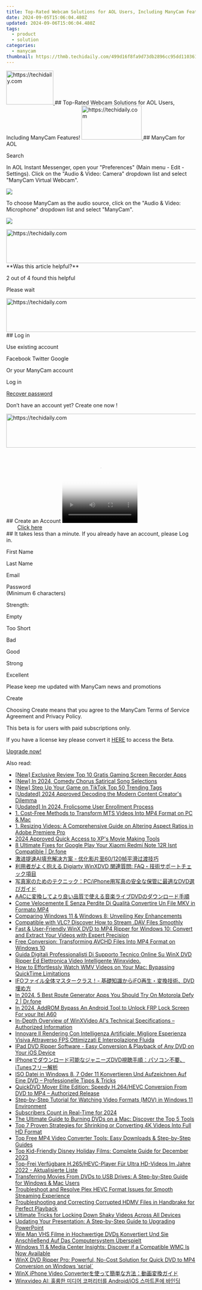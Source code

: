 ```yaml
---
title: Top-Rated Webcam Solutions for AOL Users, Including ManyCam Features!
date: 2024-09-05T15:06:04.480Z
updated: 2024-09-06T15:06:04.480Z
tags:
  - product
  - solution
categories:
  - manycam
thumbnail: https://thmb.techidaily.com/499d16f8fa9d73db2896cc95dd1103614d6afb1a8c7743ea30004b41e37daeda.jpg
---
```


<!-- affiliate ads begin -->
<a href="https://aligracehair.sjv.io/c/5597632/2115911/19272" target="_top" id="2115911">
  <img src="//a.impactradius-go.com/display-ad/19272-2115911" border="0" alt="https://techidaily.com" width="125" height="90"/>
</a>
<img height="0" width="0" src="https://aligracehair.sjv.io/i/5597632/2115911/19272" style="position:absolute;visibility:hidden;" border="0" />
<!-- affiliate ads end -->
## Top-Rated Webcam Solutions for AOL Users, Including ManyCam Features!

<!-- affiliate ads begin -->
<a href="https://aligracehair.sjv.io/c/5597632/2135396/19272" target="_top" id="2135396">
  <img src="//a.impactradius-go.com/display-ad/19272-2135396" border="0" alt="https://techidaily.com" width="160" height="90"/>
</a>
<img height="0" width="0" src="https://aligracehair.sjv.io/i/5597632/2135396/19272" style="position:absolute;visibility:hidden;" border="0" />
<!-- affiliate ads end -->
## ManyCam for AOL

Search 

In AOL Instant Messenger, open your "Preferences" (Main menu - Edit - Settings). Click on the "Audio & Video: Camera" dropdown list and select "ManyCam Virtual Webcam".

![](https://manycam.com/build/images/help/settings/aol.jpg?v=f3322e7e6b)   
  
  
To choose ManyCam as the audio source, click on the "Audio & Video: Microphone" dropdown list and select "ManyCam".

![](https://manycam.com/build/images/help/settings/audio/aol.jpg?v=36ad4df633) 

<!-- affiliate ads begin -->
<a href="https://appsumo.8odi.net/c/5597632/2118305/7443" target="_top" id="2118305">
  <img src="//a.impactradius-go.com/display-ad/7443-2118305" border="0" alt="https://techidaily.com" width="728" height="90"/>
</a>
<img height="0" width="0" src="https://appsumo.8odi.net/i/5597632/2118305/7443" style="position:absolute;visibility:hidden;" border="0" />
<!-- affiliate ads end -->
**Was this article helpful?** 

2 out of 4 found this helpful 

  
Please wait 

<!-- affiliate ads begin -->
<a href="https://appsumo.8odi.net/c/5597632/2130870/7443" target="_top" id="2130870">
  <img src="//a.impactradius-go.com/display-ad/7443-2130870" border="0" alt="https://techidaily.com" width="728" height="90"/>
</a>
<img height="0" width="0" src="https://appsumo.8odi.net/i/5597632/2130870/7443" style="position:absolute;visibility:hidden;" border="0" />
<!-- affiliate ads end -->
## Log in

Use existing account

Facebook Twitter Google 

Or your ManyCam account

Log in 

[Recover password](https://tools.techidaily.com/manycam/products/) 

 Don’t have an account yet? Create one now ! 

<!-- affiliate ads begin -->
<a href="https://appsumo.8odi.net/c/5597632/2123733/7443" target="_top" id="2123733">
  <img src="//a.impactradius-go.com/display-ad/7443-2123733" border="0" alt="https://techidaily.com" width="728" height="90"/>
</a>
<img height="0" width="0" src="https://appsumo.8odi.net/i/5597632/2123733/7443" style="position:absolute;visibility:hidden;" border="0" />
<!-- affiliate ads end -->
## Create an Account

<!-- affiliate ads begin -->
<span id="1743243">
					<video width="200" height="200" style="cursor:pointer"
           poster="//a.impactradius-go.com/display-clicktoplayimage/1743243.png"
           onclick="if(!this.playClicked){this.play();this.setAttribute('controls',true);this.playClicked=true;}">
	   <source src="//a.impactradius-go.com/display-ad/19272-1743243">
	   <img src="//a.impactradius-go.com/display-clicktoplayimage/1743243.png" style="border: none; height: 100%; width: 100%; object-fit: contain">
	</video>
	<div style="width:125px;text-align:center"><a href="javascript:window.open(decodeURIComponent('https%3A%2F%2Faligracehair.sjv.io%2Fc%2F5597632%2F1743243%2F19272'), '_blank');void(0);">Click here</a></div>
</span>
<img height="0" width="0" src="https://imp.pxf.io/i/5597632/1743243/19272" style="position:absolute;visibility:hidden;" border="0" />
<!-- affiliate ads end -->
## It takes less than a minute. If you already have an account, please Log in.

First Name 

Last Name 

Email 

Password  
(Minimum 6 characters) 

Strength: 

Empty

Too Short

Bad

Good

Strong

Excellent

Please keep me updated with ManyCam news and promotions 

Create 

Choosing Create means that you agree to the ManyCam Terms of Service Agreement and Privacy Policy.

This beta is for users with paid subscriptions only.

If you have a license key please convert it [HERE](https://tools.techidaily.com/manycam/products/) to access the Beta.

[Upgrade now!](https://tools.techidaily.com/manycam/products/)

<ins class="adsbygoogle"
     style="display:block"
     data-ad-format="autorelaxed"
     data-ad-client="ca-pub-7571918770474297"
     data-ad-slot="1223367746"></ins>



<ins class="adsbygoogle"
     style="display:block"
     data-ad-client="ca-pub-7571918770474297"
     data-ad-slot="8358498916"
     data-ad-format="auto"
     data-full-width-responsive="true"></ins>

<span class="atpl-alsoreadstyle">Also read:</span>
<div><ul>
<li><a href="https://screen-capture.techidaily.com/new-exclusive-review-top-10-gratis-gaming-screen-recorder-apps/"><u>[New] Exclusive Review  Top 10 Gratis Gaming Screen Recorder Apps</u></a></li>
<li><a href="https://youtube-blog.techidaily.com/n-2024-comedy-chorus-satirical-song-selections/"><u>[New] In 2024, Comedy Chorus  Satirical Song Selections</u></a></li>
<li><a href="https://tiktok-videos.techidaily.com/new-step-up-your-game-on-tiktok-top-50-trending-tags/"><u>[New] Step Up Your Game on TikTok  Top 50 Trending Tags</u></a></li>
<li><a href="https://facebook-record-videos.techidaily.com/updated-2024-approved-decoding-the-modern-content-creators-dilemma/"><u>[Updated] 2024 Approved  Decoding the Modern Content Creator's Dilemma</u></a></li>
<li><a href="https://fox-info.techidaily.com/updated-in-2024-frolicsome-user-enrollment-process/"><u>[Updated] In 2024, Frolicsome User Enrollment Process</u></a></li>
<li><a href="https://some-approaches.techidaily.com/1-cost-free-methods-to-transform-mts-videos-into-mp4-format-on-pc-and-mac/"><u>1. Cost-Free Methods to Transform MTS Videos Into MP4 Format on PC & Mac</u></a></li>
<li><a href="https://some-approaches.techidaily.com/1-resizing-videos-a-comprehensive-guide-on-altering-aspect-ratios-in-adobe-premiere-pro/"><u>1. Resizing Videos: A Comprehensive Guide on Altering Aspect Ratios in Adobe Premiere Pro</u></a></li>
<li><a href="https://fox-links.techidaily.com/2024-approved-quick-access-to-xps-movie-making-tools/"><u>2024 Approved  Quick Access to XP's Movie Making Tools</u></a></li>
<li><a href="https://howto.techidaily.com/8-ultimate-fixes-for-google-play-your-xiaomi-redmi-note-12r-isnt-compatible-drfone-by-drfone-fix-android-problems-fix-android-problems/"><u>8 Ultimate Fixes for Google Play Your Xiaomi Redmi Note 12R Isnt Compatible | Dr.fone</u></a></li>
<li><a href="https://some-approaches.techidaily.com/1725286525363-ai-60120/"><u>激进提速AI填充解决方案 - 优化影片至60/120帧平滑过渡技巧</u></a></li>
<li><a href="https://some-approaches.techidaily.com/digiarty-winxdvd-faq/"><u>利用者がよく抱える Digiarty WinXDVD 関連質問: FAQ・技術サポートチェック項目</u></a></li>
<li><a href="https://some-approaches.techidaily.com/pciphonedvd/"><u>写真家のためのテクニック：PC/iPhone用写真の安全な保管に最適なDVD選びガイド</u></a></li>
<li><a href="https://some-approaches.techidaily.com/1725289869120-aacdvd/"><u>AACに変換してより良い品質で使える音楽ライブDVDのダウンロード手順</u></a></li>
<li><a href="https://some-approaches.techidaily.com/come-velocemente-e-senza-perdite-di-qualita-convertire-un-file-mkv-in-formato-mp4/"><u>Come Velocemente E Senza Perdite Di Qualità Convertire Un File MKV in Formato MP4</u></a></li>
<li><a href="https://some-approaches.techidaily.com/comparing-windows-11-and-windows-8-unveiling-key-enhancements/"><u>Comparing Windows 11 & Windows 8: Unveiling Key Enhancements</u></a></li>
<li><a href="https://some-approaches.techidaily.com/compatible-with-vlc-discover-how-to-stream-dav-files-smoothly/"><u>Compatible with VLC? Discover How to Stream .DAV Files Smoothly</u></a></li>
<li><a href="https://some-approaches.techidaily.com/fast-and-user-friendly-winx-dvd-to-mp4-ripper-for-windows-10-convert-and-extract-your-videos-with-expert-precision/"><u>Fast & User-Friendly WinX DVD to MP4 Ripper for Windows 10: Convert and Extract Your Videos with Expert Precision</u></a></li>
<li><a href="https://some-approaches.techidaily.com/free-conversion-transforming-avchd-files-into-mp4-format-on-windows-10/"><u>Free Conversion: Transforming AVCHD Files Into MP4 Format on Windows 10</u></a></li>
<li><a href="https://some-approaches.techidaily.com/guida-digitali-professionalisti-di-supporto-tecnico-online-su-winx-dvd-ripper-ed-elettronica-video-intelligente-winxvideo/"><u>Guida Digitali Professionalisti Di Supporto Tecnico Online Su WinX DVD Ripper Ed Elettronica Video Intelligente Winxvideo.</u></a></li>
<li><a href="https://some-approaches.techidaily.com/how-to-effortlessly-watch-wmv-videos-on-your-mac-bypassing-quicktime-limitations/"><u>How to Effortlessly Watch WMV Videos on Your Mac: Bypassing QuickTime Limitations</u></a></li>
<li><a href="https://some-approaches.techidaily.com/ifo-ifodvd/"><u>IFOファイル全体マスタークラス！- 基礎知識からiFO再生・変換技術、DVD埋め方</u></a></li>
<li><a href="https://fake-location.techidaily.com/in-2024-5-best-route-generator-apps-you-should-try-on-motorola-defy-2-drfone-by-drfone-virtual-android/"><u>In 2024, 5 Best Route Generator Apps You Should Try On Motorola Defy 2 | Dr.fone</u></a></li>
<li><a href="https://bypass-frp.techidaily.com/in-2024-addrom-bypass-an-android-tool-to-unlock-frp-lock-screen-for-your-itel-a60-by-drfone-android/"><u>In 2024, AddROM Bypass An Android Tool to Unlock FRP Lock Screen For your Itel A60</u></a></li>
<li><a href="https://some-approaches.techidaily.com/in-depth-overview-of-winxvideo-ais-technical-specifications-authorized-information/"><u>In-Depth Overview of WinXVideo AI's Technical Specifications – Authorized Information</u></a></li>
<li><a href="https://some-approaches.techidaily.com/innovare-il-rendering-con-intelligenza-artificiale-migliore-esperienza-visiva-attraverso-fps-ottimizzati-e-interpolazione-fluida/"><u>Innovare Il Rendering Con Intelligenza Artificiale: Migliore Esperienza Visiva Attraverso FPS Ottimizzati E Interpolazione Fluida</u></a></li>
<li><a href="https://some-approaches.techidaily.com/ipad-dvd-ripper-software-easy-conversion-and-playback-of-any-dvd-on-your-ios-device/"><u>IPad DVD Ripper Software - Easy Conversion & Playback of Any DVD on Your iOS Device</u></a></li>
<li><a href="https://some-approaches.techidaily.com/iphonedvditunes/"><u>IPhoneでダウンロード可能なジャニーズDVD視聴手順︰パソコン不要、iTunesフリー解析</u></a></li>
<li><a href="https://some-approaches.techidaily.com/iso-datei-in-windows-8-7-oder-11-konvertieren-und-aufzeichnen-auf-eine-dvd-professionelle-tipps-and-tricks/"><u>ISO Datei in Windows 8, 7 Oder 11 Konvertieren Und Aufzeichnen Auf Eine DVD – Professionelle Tipps & Tricks</u></a></li>
<li><a href="https://some-approaches.techidaily.com/quickdvd-mover-elite-edition-speedy-h264hevc-conversion-from-dvd-to-mp4-authorized-release/"><u>QuickDVD Mover Elite Edition: Speedy H.264/HEVC Conversion From DVD to MP4 – Authorized Release</u></a></li>
<li><a href="https://some-approaches.techidaily.com/step-by-step-tutorial-for-watching-video-formats-mov-in-windows-11-environment/"><u>Step-by-Step Tutorial for Watching Video Formats (MOV) in Windows 11 Environment</u></a></li>
<li><a href="https://facebook-record-videos.techidaily.com/subscribers-count-in-real-time-for-2024/"><u>Subscribers Count in Real-Time for 2024</u></a></li>
<li><a href="https://some-approaches.techidaily.com/the-ultimate-guide-to-burning-dvds-on-a-mac-discover-the-top-5-tools/"><u>The Ultimate Guide to Burning DVDs on a Mac: Discover the Top 5 Tools</u></a></li>
<li><a href="https://some-approaches.techidaily.com/top-7-proven-strategies-for-shrinking-or-converting-4k-videos-into-full-hd-format/"><u>Top 7 Proven Strategies for Shrinking or Converting 4K Videos Into Full HD Format</u></a></li>
<li><a href="https://some-approaches.techidaily.com/top-free-mp4-video-converter-tools-easy-downloads-and-step-by-step-guides/"><u>Top Free MP4 Video Converter Tools: Easy Downloads & Step-by-Step Guides</u></a></li>
<li><a href="https://some-approaches.techidaily.com/top-kid-friendly-disney-holiday-films-complete-guide-for-december-2023/"><u>Top Kid-Friendly Disney Holiday Films: Complete Guide for December 2023</u></a></li>
<li><a href="https://some-approaches.techidaily.com/top-frei-verfugbare-h265hevc-player-fur-ultra-hd-videos-im-jahre-2022-aktualisierte-liste/"><u>Top-Frei Verfügbare H.265/HEVC-Player Für Ultra HD-Videos Im Jahre 2022 - Aktualisierte Liste</u></a></li>
<li><a href="https://some-approaches.techidaily.com/transferring-movies-from-dvds-to-usb-drives-a-step-by-step-guide-for-windows-and-mac-users/"><u>Transferring Movies From DVDs to USB Drives: A Step-by-Step Guide for Windows & Mac Users</u></a></li>
<li><a href="https://some-approaches.techidaily.com/troubleshoot-and-resolve-plex-hevc-format-issues-for-smooth-streaming-experience/"><u>Troubleshoot and Resolve Plex HEVC Format Issues for Smooth Streaming Experience</u></a></li>
<li><a href="https://some-approaches.techidaily.com/troubleshooting-and-correcting-corrupted-hdmv-files-in-handbrake-for-perfect-playback/"><u>Troubleshooting and Correcting Corrupted HDMV Files in Handbrake for Perfect Playback</u></a></li>
<li><a href="https://some-approaches.techidaily.com/ultimate-tricks-for-locking-down-shaky-videos-across-all-devices/"><u>Ultimate Tricks for Locking Down Shaky Videos Across All Devices</u></a></li>
<li><a href="https://tech-renaissance.techidaily.com/updating-your-presentation-a-step-by-step-guide-to-upgrading-powerpoint/"><u>Updating Your Presentation: A Step-by-Step Guide to Upgrading PowerPoint</u></a></li>
<li><a href="https://some-approaches.techidaily.com/wie-man-vhs-filme-in-hochwertige-dvds-konvertiert-und-sie-anschliessend-auf-das-computersystem-uberspielt/"><u>Wie Man VHS Filme in Hochwertige DVDs Konvertiert Und Sie Anschließend Auf Das Computersystem Überspielt</u></a></li>
<li><a href="https://some-approaches.techidaily.com/windows-11-and-media-center-insights-discover-if-a-compatible-wmc-is-now-available/"><u>Windows 11 & Media Center Insights: Discover if a Compatible WMC Is Now Available</u></a></li>
<li><a href="https://some-approaches.techidaily.com/winx-dvd-ripper-pro-powerful-no-cost-solution-for-quick-dvd-to-mp4-conversion-on-windows-sriel/"><u>WinX DVD Ripper Pro: Powerful, No-Cost Solution for Quick DVD to MP4 Conversion on Windows ˈsɛriəlˊ</u></a></li>
<li><a href="https://some-approaches.techidaily.com/winx-iphone-video-converter/"><u>WinX iPhone Video Converterを使って簡単な方法：動画変換ガイド</u></a></li>
<li><a href="https://some-approaches.techidaily.com/1725288103212-winxvideo-ai-androidios/"><u>Winxvideo AI: 훌륭한 미디어 코퍼리터를 Android/iOS 스마트폰에 바인딩</u></a></li>
</ul></div>
